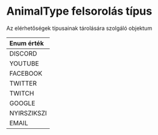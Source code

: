 # AnimalType felsorolás típus

Az elérhetőségek típusainak tárolására szolgáló objektum

| Enum érték  |
| :---------- |
| DISCORD     |
| YOUTUBE     |
| FACEBOOK    |
| TWITTER     |
| TWITCH      |
| GOOGLE      |
| NYIRSZIKSZI |
| EMAIL       |
